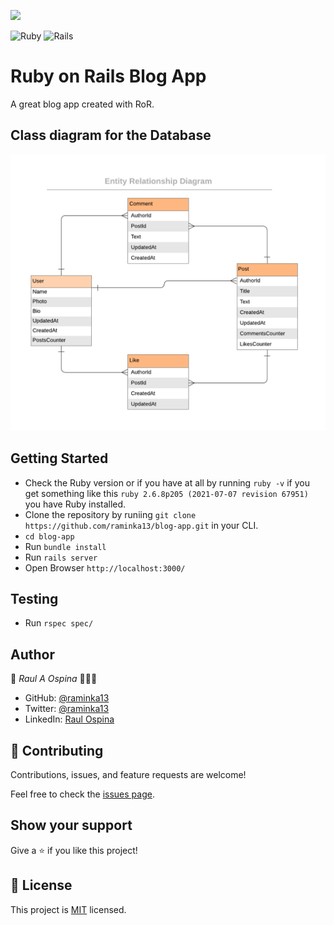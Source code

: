 ![](https://img.shields.io/badge/Microverse-blueviolet)

![Ruby](https://img.shields.io/badge/ruby-%23CC342D.svg?style=for-the-badge&logo=ruby&logoColor=white) ![Rails](https://img.shields.io/badge/rails-%23CC0000.svg?style=for-the-badge&logo=ruby-on-rails&logoColor=white)
# Ruby on Rails Blog App
A great blog app created with RoR.

## Class diagram for the Database
![](blog_app_erd.png)

## Getting Started
- Check the Ruby version or if you have at all by running `ruby -v` if you get something like this `ruby 2.6.8p205 (2021-07-07 revision 67951)` you have Ruby installed.
- Clone the repository by runiing `git clone https://github.com/raminka13/blog-app.git` in your CLI.
- `cd blog-app`
- Run `bundle install`
- Run `rails server`
- Open Browser `http://localhost:3000/`

## Testing
- Run `rspec spec/`

## Author

👤 *Raul A Ospina* 🧑🏻‍💻
- GitHub: [@raminka13](https://github.com/raminka13)
- Twitter: [@raminka13](https://twitter.com/raminka13)
- LinkedIn: [Raul Ospina](http://linkedin.com/in/raul-ospina)

## 🤝 Contributing

Contributions, issues, and feature requests are welcome!

Feel free to check the [issues page](https://github.com/raminka13/blog-app/issues).

## Show your support

Give a ⭐️ if you like this project!

## 📝 License

This project is [MIT](./MIT.md) licensed.
